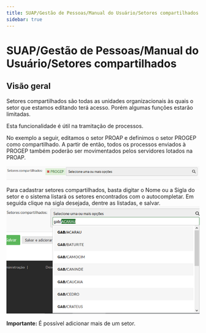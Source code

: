 ```yaml
---
title: SUAP/Gestão de Pessoas/Manual do Usuário/Setores compartilhados
sidebar: true
---
```


# SUAP/Gestão de Pessoas/Manual do Usuário/Setores compartilhados

## Visão geral

Setores compartilhados são todas as unidades organizacionais às quais o setor que estamos editando terá acesso. Porém algumas funções estarão limitadas. 

Esta funcionalidade é útil na tramitação de processos. 

No exemplo a seguir, editamos o setor PROAP e definimos o setor PROGEP como compartilhado. A partir de então, todos os processos enviados à PROGEP também poderão ser movimentados pelos servidores lotados na PROAP.

![rh_setor_compartilhado](../images/rh_setor_compartilhado.png)

Para cadastrar setores compartilhados, basta digitar o Nome ou a Sigla do setor e o sistema listará os setores encontrados com o autocompletar. Em seguida clique na sigla desejada, dentre as listadas, e salvar.
![rh_setor_compartilhado_autocompletar](../images/rh_setor_compartilhado_autocompletar.png)

**Importante:** É possível adicionar mais de um setor. 